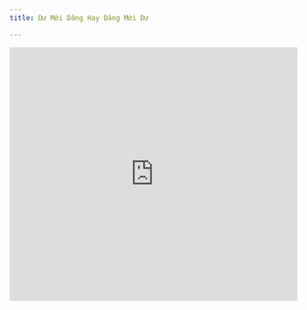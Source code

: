 ```yaml
---
title: Dư Mới Dâng Hay Dâng Mới Dư

---
```



<iframe width="100%" height="444" src="https://www.youtube.com/embed/hZ6PC3qsE98?si=Mys9vbZdgvKoJcDt" title="YouTube video player" frameborder="0" allow="accelerometer; autoplay; clipboard-write; encrypted-media; gyroscope; picture-in-picture; web-share" allowfullscreen></iframe>

